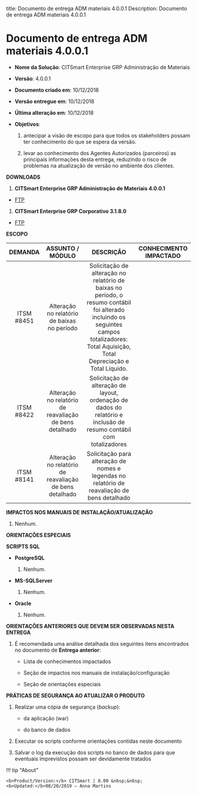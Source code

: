 title: Documento de entrega ADM materiais 4.0.0.1 
Description: Documento de entrega ADM materiais 4.0.0.1   
# Documento de entrega ADM materiais 4.0.0.1


-   **Nome da Solução**: CITSmart Enterprise GRP Administração de Materiais

-   **Versão**: 4.0.0.1

-   **Documento criado em**: 10/12/2018

-   **Versão entregue em**: 10/12/2018

-   **Última alteração em**: 10/12/2018

-   **Objetivos**:

    1.  antecipar a visão de escopo para que todos os stakeholders possam ter
        conhecimento do que se espera da versão.

    2.  levar ao conhecimento dos Agentes Autorizados (parceiros) as principais
        informações desta entrega, reduzindo o risco de problemas na atualização
        de versão no ambiente dos clientes.

**DOWNLOADS**

1.  **CITSmart Enterprise GRP Administração de Materiais 4.0.0.1**

-   [FTP](http://kb.citsmartcloud.com/entregas/grpadm/Enterprise/4.0.0.1/)

1.  **CITSmart Enterprise GRP Corporativo 3.1.8.0**

-   [FTP](http://kb.citsmartcloud.com/entregas/corporativo/Enterprise/3.1.8.0/)

**ESCOPO**

|   DEMANDA  |                     ASSUNTO / MÓDULO                    |                                                                                          DESCRIÇÃO                                                                                          | CONHECIMENTO IMPACTADO |
|:----------:|:-------------------------------------------------------:|:-------------------------------------------------------------------------------------------------------------------------------------------------------------------------------------------:|:----------------------:|
| ITSM #8451 |       Alteração no relatório de baixas no período       | Solicitação de alteração no relatório de baixas no período, o resumo contábil foi alterado incluindo os seguintes campos totalizadores: Total Aquisição, Total Depreciação e Total Líquido. |                        |
| ITSM #8422 | Alteração no relatório de reavaliação de bens detalhado |                                     Solicitação de alteração de layout, ordenação de dados do relatório e inclusão de resumo contábil com totalizadores                                     |                        |
| ITSM #8141 | Alteração no relatório de reavaliação de bens detalhado |                                                 Solicitação para alteração de nomes e legendas no relatório de reavaliação de bens detalhado                                                |                        |


**IMPACTOS NOS MANUAIS DE INSTALAÇÃO/ATUALIZAÇÃO**

1.  Nenhum.

**ORIENTAÇÕES ESPECIAIS**

**SCRIPTS SQL**

-   **PostgreSQL**

    1.  Nenhum.

-   **MS-SQLServer**

    1.  Nenhum.

-   **Oracle**

    1.  Nenhum.

**ORIENTAÇÕES ANTERIORES QUE DEVEM SER OBSERVADAS NESTA ENTREGA**

1.  É recomendada uma análise detalhada dos seguintes itens encontrados no
    documento de **Entrega anterior**:

    -   Lista de conhecimentos impactados

    -   Seção de impactos nos manuais de instalação/configuração

    -   Seção de orientações especiais

**PRÁTICAS DE SEGURANÇA AO ATUALIZAR O PRODUTO**

1.  Realizar uma cópia de segurança (*backup*):

    -   da aplicação (war)

    -   do banco de dados

2.  Executar os scripts conforme orientações contidas neste documento

3.  Salvar o log da execução dos scripts no banco de dados para que eventuais
    imprevistos possam ser devidamente tratados


!!! tip "About"

    <b>Product/Version:</b> CITSmart | 8.00 &nbsp;&nbsp;
    <b>Updated:</b>08/20/2019 – Anna Martins
